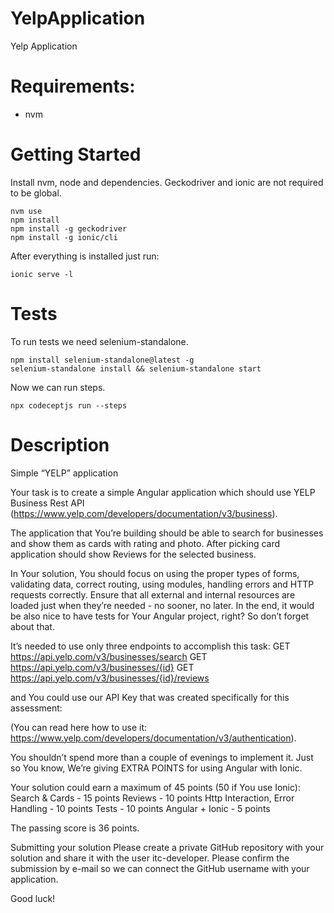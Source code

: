 # YelpApplication
Yelp Application

# Requirements: 
* nvm

# Getting Started
Install nvm, node and dependencies. Geckodriver and ionic are not required to be global.

    nvm use
    npm install
    npm install -g geckodriver
    npm install -g ionic/cli
    
After everything is installed just run:

    ionic serve -l
    
# Tests
To run tests we need selenium-standalone.

    npm install selenium-standalone@latest -g
    selenium-standalone install && selenium-standalone start

Now we can run steps.
    
    npx codeceptjs run --steps

# Description

Simple “YELP” application 

Your task is to create a simple Angular application which should use YELP Business Rest API (https://www.yelp.com/developers/documentation/v3/business).

The application that You’re building should be able to search for businesses and show them as cards with rating and photo. After picking card application should show Reviews for the selected business. 

In Your solution, You should focus on using the proper types of forms, validating data, correct routing, using modules, handling errors and HTTP requests correctly. Ensure that all external and internal resources are loaded just when they’re needed - no sooner, no later.
In the end, it would be also nice to have tests for Your Angular project, right? So don’t forget about that.

It’s needed to use only three endpoints to accomplish this task:
GET https://api.yelp.com/v3/businesses/search
GET https://api.yelp.com/v3/businesses/{id}
GET https://api.yelp.com/v3/businesses/{id}/reviews

and You could use our API Key that was created specifically for this assessment:

(You can read here how to use it: https://www.yelp.com/developers/documentation/v3/authentication).

You shouldn’t spend more than a couple of evenings to implement it. 
Just so You know, We’re giving EXTRA POINTS for using Angular with Ionic.

Your solution could earn a maximum of 45 points (50 if You use Ionic):
Search & Cards - 15 points
Reviews - 10 points
Http Interaction, Error Handling - 10 points
Tests - 10 points
Angular + Ionic - 5 points

The passing score is 36 points.

Submitting your solution
Please create a private GitHub repository with your solution and share it with the user itc-developer. Please confirm the submission by e-mail so we can connect the GitHub username with your application.

Good luck!



